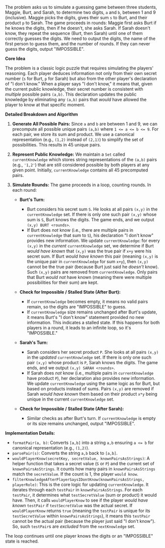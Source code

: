 The problem asks us to simulate a guessing game between three students, Maggie, Burt, and Sarah, to determine two digits, `a` and `b`, between 1 and 9 (inclusive). Maggie picks the digits, gives their sum `s` to Burt, and their product `p` to Sarah. The game proceeds in rounds: Maggie first asks Burt if he knows the digits, then if he doesn't, she asks Sarah. If Sarah doesn't know, they repeat the sequence (Burt, then Sarah) until one of them correctly guesses the digits. We need to output the digits, the name of the first person to guess them, and the number of rounds. If they can never guess the digits, output "IMPOSSIBLE".

**Core Idea**

The problem is a classic logic puzzle that requires simulating the players' reasoning. Each player deduces information not only from their own secret number (`s` for Burt, `p` for Sarah) but also from the other player's declaration of "I don't know." When a player says "I don't know," it means that, given the current public knowledge, their secret number is consistent with *multiple* possible pairs `(a,b)`. This declaration updates the public knowledge by eliminating any `(a,b)` pairs that *would* have allowed the player to know at that specific moment.

**Detailed Breakdown and Algorithm**

1.  **Generate All Possible Pairs:**
    Since `a` and `b` are between 1 and 9, we can precompute all possible unique pairs `(a,b)` where `1 <= a <= b <= 9`. For each pair, we store its sum and product. We use a canonical representation (e.g., `(1,2)` instead of `(2,1)`) to simplify the set of possibilities. This results in 45 unique pairs.

2.  **Represent Public Knowledge:**
    We maintain a `Set` called `currentKnowledge` which stores string representations of the `(a,b)` pairs (e.g., `'1,2'`) that are still considered possible by both players at any given point. Initially, `currentKnowledge` contains all 45 precomputed pairs.

3.  **Simulate Rounds:**
    The game proceeds in a loop, counting rounds. In each round:

    *   **Burt's Turn:**
        *   Burt considers his secret sum `S`. He looks at all pairs `(x,y)` in the `currentKnowledge` set. If there is only one such pair `(x,y)` whose sum is `S`, Burt knows the digits. The game ends, and we output `(x,y) BURT <rounds>`.
        *   If Burt does *not* know (i.e., there are multiple pairs in `currentKnowledge` that sum to `S`), his declaration "I don't know" provides new information. We update `currentKnowledge`: for every `(x,y)` in the *current* `currentKnowledge` set, we determine if Burt *would have known* that `(x,y)` was the true pair if `x+y` were his secret sum. If Burt *would have known* this pair (meaning `(x,y)` is the unique pair in `currentKnowledge` for sum `x+y`), then `(x,y)` cannot be the true pair (because Burt just said he *doesn't* know). Such `(x,y)` pairs are removed from `currentKnowledge`. Only pairs that Burt *would not* have known (meaning there were multiple possibilities for their sum) are kept.

    *   **Check for Impossible / Stalled State (After Burt):**
        *   If `currentKnowledge` becomes empty, it means no valid pairs remain, so the digits are "IMPOSSIBLE" to guess.
        *   If `currentKnowledge` size remains unchanged after Burt's update, it means Burt's "I don't know" statement provided no new information. This indicates a stalled state. If this happens for both players in a round, it leads to an infinite loop, so it's "IMPOSSIBLE."

    *   **Sarah's Turn:**
        *   Sarah considers her secret product `P`. She looks at all pairs `(x,y)` in the *updated* `currentKnowledge` set. If there is only one such pair `(x,y)` whose product is `P`, Sarah knows the digits. The game ends, and we output `(x,y) SARAH <rounds>`.
        *   If Sarah does *not* know (i.e., multiple pairs in `currentKnowledge` have product `P`), her declaration also provides new information. We update `currentKnowledge` using the same logic as for Burt, but based on products instead of sums. Pairs `(x,y)` are removed if Sarah *would have known* them based on their product `x*y` being unique in the current `currentKnowledge` set.

    *   **Check for Impossible / Stalled State (After Sarah):**
        *   Similar checks as after Burt's turn. If `currentKnowledge` is empty or its size remains unchanged, output "IMPOSSIBLE".

**Implementation Details:**

*   `formatPair(a, b)`: Converts `[a,b]` into a string `a,b` ensuring `a <= b` for canonical representation (e.g., `(1,2)`).
*   `parsePair(s)`: Converts the string `a,b` back to `[a,b]`.
*   `wouldPlayerKnow(secretKey, secretValue, knownPairsAsStrings)`: A helper function that takes a secret value (`S` or `P`) and the current set of `knownPairsAsStrings`. It counts how many pairs in `knownPairsAsStrings` match the `secretValue`. If the count is 1, the player `would know`.
*   `filterKnowledgeAfterPlayerSaysIDontKnow(knownPairsAsStrings, playerRole)`: This is the core logic for updating `currentKnowledge`. It iterates through each `testPair` in `knownPairsAsStrings`. For each `testPair`, it determines what `testSecretValue` (sum or product) it would have. Then, it calls `wouldPlayerKnow` to see if the player *would have known* `testPair` if `testSecretValue` was the actual secret. If `wouldPlayerKnow` returns `true` (meaning the `testPair` is unique for its `testSecretValue` within `knownPairsAsStrings`), it means this `testPair` cannot be the actual pair (because the player just said "I don't know"). So, such `testPair`s are *excluded* from the `nextKnowledge` set.

The loop continues until one player knows the digits or an "IMPOSSIBLE" state is reached.